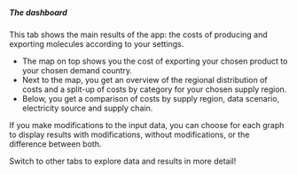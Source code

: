 ##### The dashboard

This tab shows the main results of the app: the costs of producing and exporting molecules according to your settings.

- The map on top shows you the cost of exporting your chosen product to your chosen demand country.
- Next to the map, you get an overview of the regional distribution of costs and a split-up of costs by category for your chosen supply region.
- Below, you get a comparison of costs by supply region, data scenario, electricity source and supply chain.

If you make modifications to the input data, you can choose for each graph to display results with modifications, without modifications, or the difference between both.

Switch to other tabs to explore data and results in more detail!
